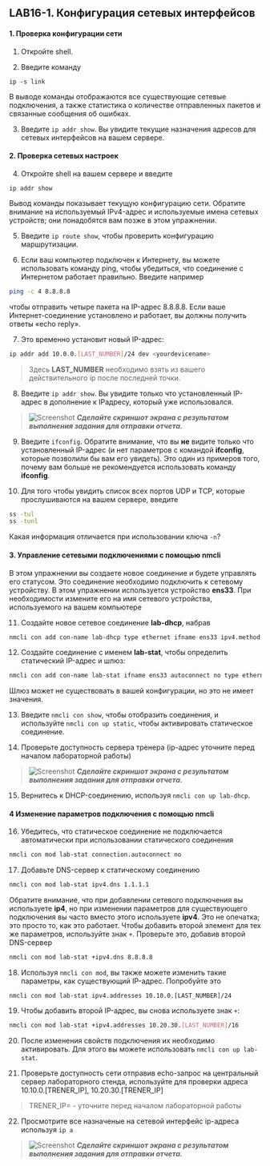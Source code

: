 ## LAB16-1. Конфигурация сетевых интерфейсов

#### 1. Проверка конфигурации сети 

1. Откройте shell.

2. Введите команду
```
ip -s link
```
В выводе команды отображаются все существующие сетевые подключения, а также статистика о количестве отправленных пакетов и связанные сообщения об ошибках.

3. Введите `ip addr show`. Вы увидите текущие назначения адресов для сетевых интерфейсов на вашем сервере.


#### 2. Проверка сетевых настроек 

4. Откройте shell на вашем сервере и введите 
```
ip addr show
```
Вывод команды показывает текущую конфигурацию сети. Обратите внимание на используемый IPv4-адрес и используемые имена сетевых устройств; они понадобятся вам позже в этом упражнении. 

5. Введите `ip route show`, чтобы проверить конфигурацию маршрутизации. 
   
6. Если ваш компьютер подключен к Интернету, вы можете использовать команду ping, чтобы убедиться, что соединение с Интернетом работает правильно. Введите например
```bash
ping -c 4 8.8.8.8
```
чтобы отправить четыре пакета на IP-адрес 8.8.8.8. Если ваше Интернет-соединение установлено и работает, вы должны получить ответы «echo reply». 

7. Это временно установит новый IP-адрес: 
```bash
ip addr add 10.0.0.[LAST_NUMBER]/24 dev <yourdevicename>
```
> Здесь **LAST_NUMBER** необходимо взять из вашего действительного ip после последней точки.

8. Введите `ip addr show`. Вы увидите только что установленный IP-адрес в дополнение к IPадресу, который уже использовался. 
>![Screenshot](../img/scr.png) ***Cделайте скриншот экрана c результатом выполнения задания для отправки отчета.***

9. Введите `ifconfig`. Обратите внимание, что вы **не** видите только что установленный IP-адрес (и нет параметров с командой **ifconfig**, которые позволили бы вам его увидеть). Это один из примеров того, почему вам больше не рекомендуется использовать команду **ifconfig**. 

10. Для того чтобы увидить список всех портов UDP и TCP, которые прослушиваются на вашем сервере, введите
```bash
ss -tul
ss -tunl
```
Какая информация отличается при использовании ключа  `-n`?


#### 3. Управление сетевыми подключениями с помощью nmcli 

В этом упражнении вы создаете новое соединение и будете управлять его статусом. Это соединение необходимо подключить к сетевому устройству. В этом упражнении используется устройство **ens33**. При необходимости измените его на имя сетевого устройства, используемого на вашем компьютере

11. Создайте новое сетевое соединение **lab-dhcp**, набрав 
```bash
nmcli con add con-name lab-dhcp type ethernet ifname ens33 ipv4.method auto. 
```

12. Создайте соединение с именем **lab-stat**, чтобы определить статический IP-адрес и шлюз:
```bash
nmcli con add con-name lab-stat ifname ens33 autoconnect no type ethernet ip4 10.0.0.[LAST_NUMBER]/24 gw4 10.0.0.1 ipv4.method manual
```
 Шлюз может не существовать в вашей конфигурации, но это не имеет значения.

13. Введите `nmcli con show`, чтобы отобразить соединения, и используйте `nmcli con up static`, чтобы активировать статическое соединение. 

14. Проверьте доступность сервера тренера (ip-адрес уточните перед началом лабораторной работы)

>![Screenshot](../img/scr.png) ***Cделайте скриншот экрана c результатом выполнения задания для отправки отчета.***

15. Вернитесь к DHCP-соединению, используя `nmcli con up lab-dhcp`.

#### 4 Изменение параметров подключения с помощью nmcli 

16. Убедитесь, что статическое соединение не подключается автоматически при использовании статического соединения 
```bash 
nmcli con mod lab-stat connection.autoconnect no
``` 
17. Добавьте DNS-сервер к статическому соединению
```bash
nmcli con mod lab-stat ipv4.dns 1.1.1.1
``` 
Обратите внимание, что при добавлении сетевого подключения вы используете **ip4**, но при изменении параметров для существующего подключения вы часто вместо этого используете **ipv4**. Это не опечатка; это просто то, как это работает. 
Чтобы добавить второй элемент для тех же параметров, используйте знак `+`. Проверьте это, добавив второй DNS-сервер
```bash
nmcli con mod lab-stat +ipv4.dns 8.8.8.8
```
18. Используя `nmcli con mod`, вы также можете изменить такие параметры, как существующий IP-адрес. Попробуйте это
```shell
nmcli con mod lab-stat ipv4.addresses 10.10.0.[LAST_NUMBER]/24
```

19. Чтобы добавить второй IP-адрес, вы снова используете знак `+`: 
```bash
nmcli con mod lab-stat +ipv4.addresses 10.20.30.[LAST_NUMBER]/16
```

20. После изменения свойств подключения их необходимо активировать. Для этого вы можете использовать `nmcli con up lab-stat`.

21. Проверьте доступность сети отправив echo-запрос на центральный сервер лабораторного стенда, используйте для проверки адреса 10.10.0.[TRENER_IP], 10.20.30.[TRENER_IP]
>TRENER_IP= - уточните перед началом лабораторной работы

22. Просмотрите все назначеные на сетевой интерфейс ip-адреса используя `ip a`

>![Screenshot](../img/scr.png) ***Cделайте скриншот экрана c результатом выполнения задания для отправки отчета.***
